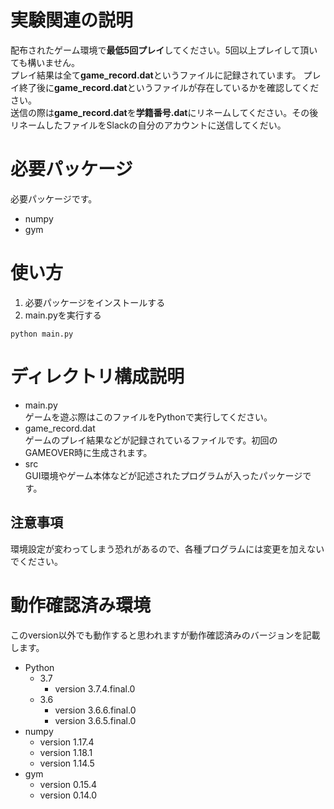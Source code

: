 # 実験関連の説明
配布されたゲーム環境で**最低5回プレイ**してください。5回以上プレイして頂いても構いません。<br>
プレイ結果は全て**game_record.dat**というファイルに記録されています。
プレイ終了後に**game_record.dat**というファイルが存在しているかを確認してください。<br>
送信の際は**game_record.dat**を**学籍番号.dat**にリネームしてください。その後リネームしたファイルをSlackの自分のアカウントに送信してくだい。

# 必要パッケージ
必要パッケージです。
- numpy 
- gym  

# 使い方
1. 必要パッケージをインストールする
2. main.pyを実行する
```
python main.py
```

# ディレクトリ構成説明
- main.py<br>
    ゲームを遊ぶ際はこのファイルをPythonで実行してください。
- game_record.dat<br>
    ゲームのプレイ結果などが記録されているファイルです。初回のGAMEOVER時に生成されます。
- src<br>
    GUI環境やゲーム本体などが記述されたプログラムが入ったパッケージです。

## 注意事項
環境設定が変わってしまう恐れがあるので、各種プログラムには変更を加えないでください。

# 動作確認済み環境
このversion以外でも動作すると思われますが動作確認済みのバージョンを記載します。
- Python 
    - 3.7 
        - version 3.7.4.final.0
    - 3.6 
        - version 3.6.6.final.0
        - version 3.6.5.final.0
- numpy 
    - version 1.17.4
    - version 1.18.1
    - version 1.14.5
- gym
    - version 0.15.4
    - version 0.14.0

